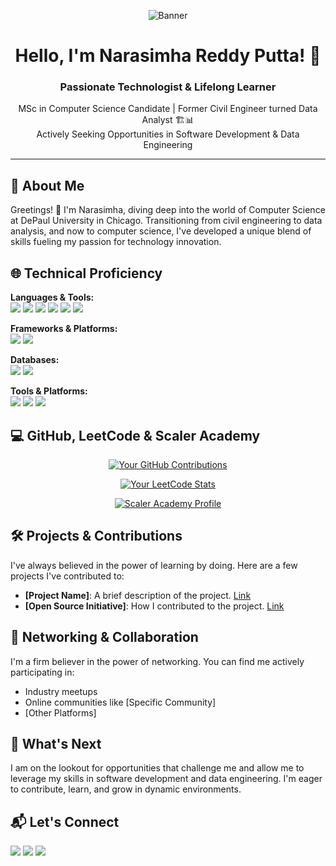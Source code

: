 <div align="center">

![Banner](https://source.unsplash.com/1200x300/?technology)

# Hello, I'm Narasimha Reddy Putta! 🚀

### Passionate Technologist & Lifelong Learner
MSc in Computer Science Candidate | Former Civil Engineer turned Data Analyst 🏗️📊  
Actively Seeking Opportunities in Software Development & Data Engineering

</div>

---

## 🌟 About Me

Greetings! 👋 I'm Narasimha, diving deep into the world of Computer Science at DePaul University in Chicago. Transitioning from civil engineering to data analysis, and now to computer science, I've developed a unique blend of skills fueling my passion for technology innovation.

## 🌐 Technical Proficiency

**Languages & Tools:**  
![](https://img.shields.io/badge/Java-ED8B00?style=flat-square&logo=java&logoColor=white)
![](https://img.shields.io/badge/SQL-00f?style=flat-square&logo=mysql&logoColor=white)
![](https://img.shields.io/badge/Git-F05032?style=flat-square&logo=git&logoColor=white)
![](https://img.shields.io/badge/GitHub-181717?style=flat-square&logo=github&logoColor=white)
![](https://img.shields.io/badge/Python-14354C?style=flat-square&logo=python&logoColor=white)
![](https://img.shields.io/badge/R-276DC3?style=flat-square&logo=r&logoColor=white)

**Frameworks & Platforms:**  
![](https://img.shields.io/badge/Node.js-43853D?style=flat-square&logo=node.js&logoColor=white)
![](https://img.shields.io/badge/React-20232a?style=flat-square&logo=react&logoColor=61DAFB)

**Databases:**  
![](https://img.shields.io/badge/MySQL-00f?style=flat-square&logo=mysql&logoColor=white)
![](https://img.shields.io/badge/PostgreSQL-316192?style=flat-square&logo=postgresql&logoColor=white)

**Tools & Platforms:**  
![](https://img.shields.io/badge/Docker-2496ED?style=flat-square&logo=docker&logoColor=white)
![](https://img.shields.io/badge/Kubernetes-326CE5?style=flat-square&logo=kubernetes&logoColor=white)
![](https://img.shields.io/badge/AWS-FF9900?style=flat-square&logo=amazonaws&logoColor=white)

## 💻 GitHub, LeetCode & Scaler Academy

<div align="center">

[![Your GitHub Contributions](https://github-readme-stats.vercel.app/api?username=yourgithubusername&count_private=true&show_icons=true&theme=dark)](https://github.com/narasimhareddyputta94)

[![Your LeetCode Stats](https://leetcode-stats-six.vercel.app/api?username=narasimha_reddy_putta94&theme=dark)](https://leetcode.com/narasimha_reddy_putta94/)

[![Scaler Academy Profile](https://scaler-og-image.vercel.app/api/81e1f249afe0)](https://www.scaler.com/academy/profile/81e1f249afe0/)

</div>

## 🛠️ Projects & Contributions

I've always believed in the power of learning by doing. Here are a few projects I've contributed to:

- **[Project Name]**: A brief description of the project. [Link](#)
- **[Open Source Initiative]**: How I contributed to the project. [Link](#)

## 🤝 Networking & Collaboration

I'm a firm believer in the power of networking. You can find me actively participating in:

- Industry meetups
- Online communities like [Specific Community]
- [Other Platforms]

## 🚀 What's Next

I am on the lookout for opportunities that challenge me and allow me to leverage my skills in software development and data engineering. I'm eager to contribute, learn, and grow in dynamic environments.

## 📬 Let's Connect

[![](https://img.shields.io/badge/LinkedIn-Narasimha%20Reddy%20Putta-blue?style=for-the-badge&logo=linkedin)](https://www.linkedin.com/in/yourlinkedinprofile/)
[![](https://img.shields.io/badge/GitHub-narasimhareddyputta94-lightgrey?style=for-the-badge&logo=github)](https://github.com/narasimhareddyputta94)
[![](https://img.shields.io/badge/Instagram-Your%20Name-orange?style=for-the-badge&logo=instagram)](https://www.instagram.com/full_stack_guy/)

